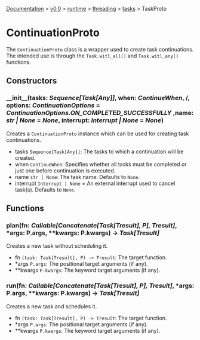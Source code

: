 [Documentation](/docs/documentation.md) >
 [v0.0](/docs/0.0/version.md) >
  [runtime](/docs/0.0/runtime/module.md) >
   [threading](/docs/0.0/runtime/threading/module.md) >
    [tasks](/docs/0.0/runtime/threading/tasks/module.md) >
     TaskProto

# ContinuationProto

The `ContinuationProto` class is a wrapper used to create task continuations. The intended use is through the `Task.witl_all()` and `Task.witl_any()` functions.

## Constructors

### \_\_init\_\_(tasks: _Sequence[Task[Any]]_, when: _ContinueWhen_, /, options: _ContinuationOptions_ = _ContinuationOptions.ON_COMPLETED_SUCCESSFULLY_ ,name: _str | None_ = _None_, interrupt: _Interrupt | None_ = _None_)

Creates a `ContinuationProto` instance which can be used for creating task continuations.

- tasks `Sequence[Task[Any]]`: The tasks to which a continuation will be created.
- when `ContinueWhen`: Specifies whether all tasks must be completed or just one before continuation is executed.
- name `str | None`: The task name. Defaults to `None`.
- interrupt `Interrupt | None` = An external interrupt used to cancel task(s). Defaults to `None`.

## Functions

### plan(fn: _Callable[Concatenate[Task[Tresult], P], Tresult]_, *args: P.args, **kwargs: P.kwargs) -> _Task[Tresult]_

Creates a new task without scheduling it.

- fn `(task: Task[Tresult], P) -> Tresult`: The target function.
- *args `P.args`: The positional target arguments (if any).
- **kwargs `P.kwargs`: The keyword target arguments (if any).

### run(fn: _Callable[Concatenate[Task[Tresult], P], Tresult]_, *args: P.args, **kwargs: P.kwargs) -> _Task[Tresult]_

Creates a new task and schedules it.

- fn `(task: Task[Tresult], P) -> Tresult`: The target function.
- *args `P.args`: The positional target arguments (if any).
- **kwargs `P.kwargs`: The keyword target arguments (if any).
